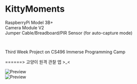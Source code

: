 # KittyMoments

RaspberryPi Model 3B+ <br />
Camera Module V2 <br />
Jumper Cable/Breadboard/PIR Sensor (for auto-capture mode) <br />

<br />

Third Week Project on CS496 Immerse Programming Camp <br />

======> 고양이 원격 관찰 앱 >_< <br />

![Preview](https://raw.githubusercontent.com/mandoolala/KittyMoments/master/myraspberrypiathome.png)
<br />
![Preview](https://raw.githubusercontent.com/mandoolala/KittyMoments/master/web_screenshot.png)






